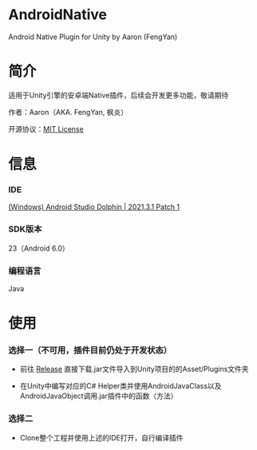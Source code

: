 # AndroidNative
 Android Native Plugin for Unity by Aaron (FengYan)

# 简介
适用于Unity引擎的安卓端Native插件，后续会开发更多功能，敬请期待

作者：Aaron（AKA. FengYan, 枫炎）

开源协议：[MIT License](https://github.com/Aaron8052/AndroidNative/blob/main/LICENSE)

# 信息

### IDE
[(Windows) Android Studio Dolphin | 2021.3.1 Patch 1](https://redirector.gvt1.com/edgedl/android/studio/install/2021.3.1.17/android-studio-2021.3.1.17-windows.exe)

### SDK版本
23（Android 6.0）

### 编程语言
Java

# 使用

### 选择一（不可用，插件目前仍处于开发状态）
- 前往 [Release](https://github.com/Aaron8052/AndroidNative/releases) 直接下载.jar文件导入到Unity项目的的Asset/Plugins文件夹

- 在Unity中编写对应的C# Helper类并使用AndroidJavaClass以及AndroidJavaObject调用.jar插件中的函数（方法）

### 选择二

- Clone整个工程并使用上述的IDE打开，自行编译插件

